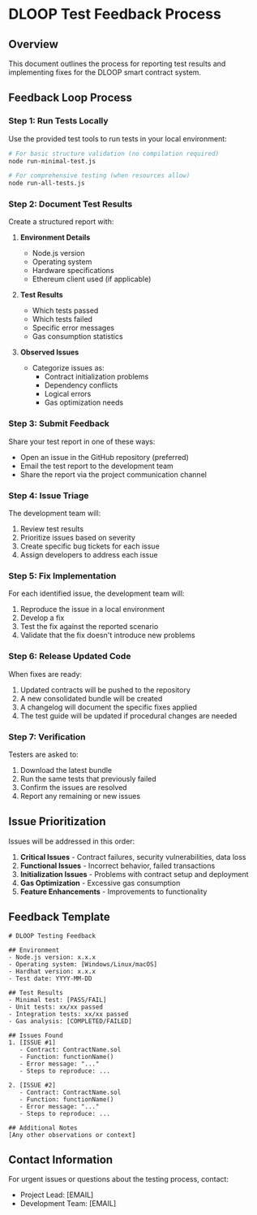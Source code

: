 # DLOOP Test Feedback Process

## Overview

This document outlines the process for reporting test results and implementing fixes for the DLOOP smart contract system.

## Feedback Loop Process

### Step 1: Run Tests Locally
Use the provided test tools to run tests in your local environment:
```bash
# For basic structure validation (no compilation required)
node run-minimal-test.js

# For comprehensive testing (when resources allow)
node run-all-tests.js
```

### Step 2: Document Test Results
Create a structured report with:

1. **Environment Details**
   - Node.js version
   - Operating system
   - Hardware specifications
   - Ethereum client used (if applicable)

2. **Test Results**
   - Which tests passed
   - Which tests failed
   - Specific error messages
   - Gas consumption statistics

3. **Observed Issues**
   - Categorize issues as:
     - Contract initialization problems
     - Dependency conflicts
     - Logical errors
     - Gas optimization needs

### Step 3: Submit Feedback
Share your test report in one of these ways:
- Open an issue in the GitHub repository (preferred)
- Email the test report to the development team
- Share the report via the project communication channel

### Step 4: Issue Triage
The development team will:
1. Review test results
2. Prioritize issues based on severity
3. Create specific bug tickets for each issue
4. Assign developers to address each issue

### Step 5: Fix Implementation
For each identified issue, the development team will:
1. Reproduce the issue in a local environment
2. Develop a fix
3. Test the fix against the reported scenario
4. Validate that the fix doesn't introduce new problems

### Step 6: Release Updated Code
When fixes are ready:
1. Updated contracts will be pushed to the repository
2. A new consolidated bundle will be created
3. A changelog will document the specific fixes applied
4. The test guide will be updated if procedural changes are needed

### Step 7: Verification
Testers are asked to:
1. Download the latest bundle
2. Run the same tests that previously failed
3. Confirm the issues are resolved
4. Report any remaining or new issues

## Issue Prioritization

Issues will be addressed in this order:

1. **Critical Issues** - Contract failures, security vulnerabilities, data loss
2. **Functional Issues** - Incorrect behavior, failed transactions
3. **Initialization Issues** - Problems with contract setup and deployment
4. **Gas Optimization** - Excessive gas consumption
5. **Feature Enhancements** - Improvements to functionality

## Feedback Template

```
# DLOOP Testing Feedback

## Environment
- Node.js version: x.x.x
- Operating system: [Windows/Linux/macOS]
- Hardhat version: x.x.x
- Test date: YYYY-MM-DD

## Test Results
- Minimal test: [PASS/FAIL]
- Unit tests: xx/xx passed
- Integration tests: xx/xx passed
- Gas analysis: [COMPLETED/FAILED]

## Issues Found
1. [ISSUE #1]
   - Contract: ContractName.sol
   - Function: functionName()
   - Error message: "..."
   - Steps to reproduce: ...

2. [ISSUE #2]
   - Contract: ContractName.sol
   - Function: functionName()
   - Error message: "..."
   - Steps to reproduce: ...

## Additional Notes
[Any other observations or context]
```

## Contact Information

For urgent issues or questions about the testing process, contact:
- Project Lead: [EMAIL]
- Development Team: [EMAIL]
